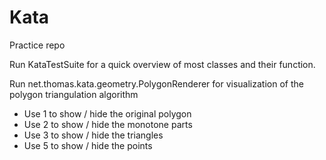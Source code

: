 # Kata
Practice repo

Run KataTestSuite for a quick overview of most classes and their function.

Run net.thomas.kata.geometry.PolygonRenderer for visualization of the polygon triangulation algorithm
- Use 1 to show / hide the original polygon
- Use 2 to show / hide the monotone parts
- Use 3 to show / hide the triangles
- Use 5 to show / hide the points
